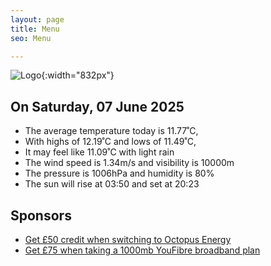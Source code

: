 ```yaml
---
layout: page
title: Menu
seo: Menu

---
```


![Logo](/images/logo.jpg){:width="832px"}

<!-- weather_marker starts -->
## On Saturday, 07 June 2025

- The average temperature today is 11.77˚C,
- With highs of 12.19˚C and lows of 11.49˚C,
- It may feel like 11.09˚C with light rain
- The wind speed is 1.34m/s and visibility is 10000m
- The pressure is 1006hPa and humidity is 80%
- The sun will rise at 03:50 and set at 20:23

<!-- weather_marker ends -->

## Sponsors

- [Get £50 credit when switching to Octopus Energy](https://bit.ly/3oD1nnS)
- [Get £75 when taking a 1000mb YouFibre broadband plan](https://aklam.io/91zWhU?)
